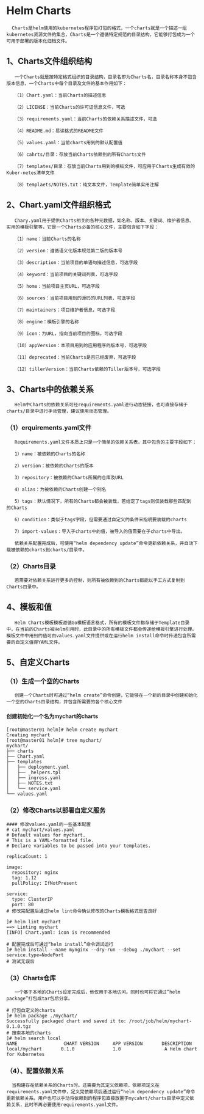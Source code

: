 # Helm Charts
      Charts是helm使用的kubernetes程序包打包的格式，一个charts就是一个描述一组kubernetes资源文件的集合，Charts是一个遵循特定规范的目录结构，它能够打包成为一个可用于部署的版本化归档文件。

## 1、Charts文件组织结构
       一个Charts就是按特定格式组织的目录结构，目录名即为Charts名，目录名称本身不包含版本信息，一个Charts中每个目录及文件的基本作用如下：

       （1）Chart.yaml：当前Charts的描述信息

       （2）LICENSE：当前Charts的许可证信息文件，可选

       （3）requirements.yaml：当前Charts的依赖关系描述文件，可选

       （4）README.md：易读格式的README文件      

       （5）values.yaml：当前charts用到的默认配置值

       （6）cahrts/目录：存放当前Charts依赖到的所有Charts文件

       （7）templates/目录：存放当前Charts用到的模板文件，可应用于Charts生成有效的 Kuber-netes清单文件

       （8）templaets/NOTES.txt：纯文本文件，Template简单实用注解

## 2、Chart.yaml文件组织格式
       Chary.yaml用于提供Charts相关的各种元数据，如名称、版本、关键词、维护者信息、实用的模板引擎等，它是一个Charts必备的核心文件，主要包含如下字段：

       （1）name：当前Charts的名称

       （2）version：遵循语义化版本规范第二版的版本号

       （3）description：当前项目的单语句描述信息，可选字段

       （4）keyword：当前项目的关键词列表，可选字段

       （5）home：当前项目主页URL，可选字段

       （6）sources：当前项目用到的源码的URL列表，可选字段

       （7）maintainers：项目维护者信息，可选字段

       （8）engine：模板引擎的名称

       （9）icon：为URL，指向当前项目的图标，可选字段

       （10）appVersion：本项目用到的应用程序的版本号，可选字段

       （11）deprecated：当前Charts是否已经废弃，可选字段

       （12）tillerVersion：当前Charts依赖的Tiller版本号，可选字段

## 3、Charts中的依赖关系
       Helm中Charts的依赖关系可经requirements.yaml进行动态链接，也可直接存储于charts/目录中进行手动管理，建议使用动态管理。

### （1）erquirements.yaml文件

       Requirements.yaml文件本质上只是一个简单的依赖关系表，其中包含的主要字段如下：

       1）name：被依赖的Charts的名称

       2）version：被依赖的Charts的版本

       3）repository：被依赖的Charts所属的仓库及URL

       4）alias：为被依赖的Charts创建一个别名

       5）tags：默认情况下，所有的Charts都会被装载，若给定了tags则仅装载那些匹配到 的Charts

       6）condition：类似于tags字段，但需要通过自定义的条件来指明要装载的charts

       7）import-values：导入子charts中的值，被导入的值需要在子charts中导出。

       依赖关系配置完成后，可使用“helm dependency update”命令更新依赖关系，并自动下载被依赖的charts到charts/目录中。

### （2）Charts目录

       若需要对依赖关系进行更多的控制，则所有被依赖到的Charts都能以手工方式复制到Charts目录中。

## 4、模板和值
       Helm Charts模板模板遵循Go模板语言格式，所有的模板文件都存储于Template目录中，在当前的Charts被Helm引用时，此目录中的所有模板文件都会传递给模板引擎进行处理。模板文件中用到的值可由values.yaml文件提供或在运行helm install命令时传递包含所需要的自定义值得YAML文件。

## 5、自定义Charts
### （1）生成一个空的Charts

       创建一个Charts时可通过“helm create”命令创建，它能够在一个新的目录中创建初始化一个空的Charts目录结构，并包含所需要的各个核心文件

#### 创建初始化一个名为mychart的charts
```
[root@master01 helm]# helm create mychart
Creating mychart
[root@master01 helm]# tree mychart/
mychart/
├── charts
├── Chart.yaml
├── templates
│   ├── deployment.yaml
│   ├── _helpers.tpl
│   ├── ingress.yaml
│   ├── NOTES.txt
│   └── service.yaml
└── values.yaml
```
### （2）修改Charts以部署自定义服务
```
#### 修改values.yaml的一些基本配置
# cat mychart/values.yaml 
# Default values for mychart.
# This is a YAML-formatted file.
# Declare variables to be passed into your templates.
 
replicaCount: 1
 
image:
  repository: nginx
  tag: 1.12
  pullPolicy: IfNotPresent
 
service:
  type: ClusterIP
  port: 80
# 修改完配置后通过helm lint命令确认修改的Charts模板格式是否良好

]# helm lint mychart
==> Linting mychart
[INFO] Chart.yaml: icon is recommended

# 配置完成后可通过“helm install”命令调试运行
]# helm install --name mynginx --dry-run --debug ./mychart --set service.type=NodePort
# 测试无误后
```
### （3）Charts仓库

       一个基于本地的Charts设定完成后，他仅用于本地访问。同时也可将它通过”helm package”打包成tar包后分享。
```
# 打包自定义的charts
]# helm package ./mychart/
Successfully packaged chart and saved it to: /root/job/helm/mychart-0.1.0.tgz
# 搜索本地的charts
]# helm search local
NAME                 CHART VERSION     APP VERSION       DESCRIPTION                
local/mychart       0.1.0              1.0                A Helm chart for Kubernetes
```
### （4）、配置依赖关系

      当构建存在依赖关系的Charts时。还需要为其定义依赖项，依赖项定义在requirements.yaml文件中，定义完依赖项后通过运行“helm dependency update”命令更新依赖关系。用户也可以手动将依赖到的程序包直接放置于mycahrt/charts目录中定义依赖关系，此时不再必要使用requirements.yaml文件。